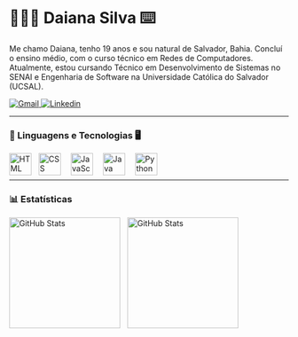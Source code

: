 # 👩🏾‍💻 Daiana Silva ⌨️

Me chamo Daiana, tenho 19 anos e sou natural de Salvador, Bahia. Concluí o ensino médio, com o curso técnico em Redes de Computadores. Atualmente, estou cursando Técnico em Desenvolvimento de Sistemas no SENAI e Engenharia de Software na Universidade Católica do Salvador (UCSAL).

<p align="left">
    <a href="mailto:daianafreitas237@gmail.com">
        <img 
            alt="Gmail" 
            title="Gmail" 
            src="https://custom-icon-badges.demolab.com/badge/-daianafreitas237@gmail.com-red?style=for-the-badge&logo=mention&logoColor=white"
        />
    </a>
    <a href="https://www.linkedin.com/in/daianapsilva">
        <img 
            alt="Linkedin" 
            title="Linkedin" 
            src="https://img.shields.io/badge/LinkedIn-0077B5?style=for-the-badge&logo=linkedin&logoColor=white"
        />
    </a>
</p>

---

### 🤖 Linguagens e Tecnologias 🖥️

<img 
    align="left" 
    alt="HTML"
    title="HTML" 
    width="40px" 
    style="padding-right: 10px;" 
    src="https://cdn.jsdelivr.net/gh/devicons/devicon@latest/icons/html5/html5-original.svg" 
/>
<img 
    align="left" 
    alt="CSS" 
    title="CSS"
    width="40px" 
    style="padding-right: 15px;" 
    src="https://cdn.jsdelivr.net/gh/devicons/devicon@latest/icons/css3/css3-original.svg" 
/>
<img 
    align="left" 
    alt="JavaScript" 
    title="JavaScript"
    width="40px" 
    style="padding-right: 15px;" 
    src="https://cdn.jsdelivr.net/gh/devicons/devicon@latest/icons/javascript/javascript-original.svg" 
/>
<img 
    align="left" 
    alt="Java" 
    title="Java"
    width="40px" 
    style="padding-right: 15px;" 
    src="https://cdn.jsdelivr.net/gh/devicons/devicon@latest/icons/java/java-original.svg" 
/>
<img 
    align="left" 
    alt="Python" 
    title="Python"
    width="40px" 
    style="padding-right: 15px;" 
    src="https://cdn.jsdelivr.net/gh/devicons/devicon@latest/icons/python/python-original.svg" 
/>

<br/>
<br/>

---

### 📊 Estatísticas
 
<p>
  <img 
    align="left" 
    alt="GitHub Stats" 
    height="200" 
    style="padding-right: 10px;" 
    src="https://github-readme-stats.vercel.app/api?username=daianaq&show_icons=true&theme=radical&border_color=8A2BE2&text_color=00CED1&title_color=C71585&icon_color=8A2BE2&include_all_commits=true&locale=pt-br" 
  />
<img 
      align="left" 
      alt="GitHub Stats" 
      height="200" 
      src="https://github-readme-stats.vercel.app/api/top-langs/?username=daianaq&theme=radical&border_color=6959CD&text_color=00CED1&title_color=C71585&layout=compact&custom_title=Tecnologias&langs_count=5" 
  />
</p>